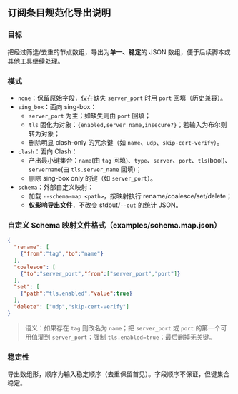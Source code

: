## 订阅条目规范化导出说明

### 目标
把经过筛选/去重的节点数组，导出为**单一、稳定**的 JSON 数组，便于后续脚本或其他工具继续处理。

### 模式
- `none`：保留原始字段，仅在缺失 `server_port` 时用 `port` 回填（历史兼容）。
- `sing_box`：面向 sing-box：
  * `server_port` 为主；如缺失则由 `port` 回填；
  * `tls` 固化为对象：`{enabled,server_name,insecure?}`；若输入为布尔则转为对象；
  * 删除明显 clash-only 的冗余键（如 `name`、`udp`、`skip-cert-verify`）。
- `clash`：面向 Clash：
  * 产出最小键集合：`name`(由 `tag` 回填)、`type`、`server`、`port`、`tls`(bool)、`servername`(由 `tls.server_name` 回填)；
  * 删除 sing-box only 的键（如 `server_port`）。
- `schema`：外部自定义映射：
  * 加载 `--schema-map <path>`，按映射执行 rename/coalesce/set/delete；
  * **仅影响导出文件**，不改变 stdout/`--out` 的统计 JSON。

### 自定义 Schema 映射文件格式（examples/schema.map.json）
```json
{
  "rename": [
    {"from":"tag","to":"name"}
  ],
  "coalesce": [
    {"to":"server_port","from":["server_port","port"]}
  ],
  "set": [
    {"path":"tls.enabled","value":true}
  ],
  "delete": ["udp","skip-cert-verify"]
}
```
> 语义：如果存在 `tag` 则改名为 `name`；把 `server_port` 或 `port` 的第一个可用值灌到 `server_port`；强制 `tls.enabled=true`；最后删掉无关键。

### 稳定性
导出数组形，顺序为输入稳定顺序（去重保留首见）。字段顺序不保证，但键集合稳定。